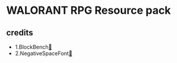 # WALORANT RPG Resource pack

## credits
- 1.BlockBench[🔗](https://www.blockbench.net)
- 2.NegativeSpaceFont[🔗](https://github.com/AmberWat/NegativeSpaceFont)
